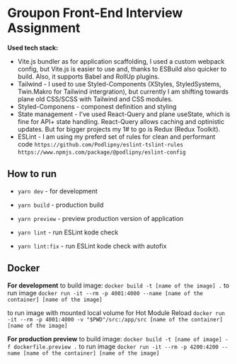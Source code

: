 # Groupon Front-End Interview Assignment

**Used tech stack:**
 - Vite.js bundler as for application scaffolding, I used a custom webpack config, but Vite.js is easier to use and, thanks to ESBuild also quicker to build. Also, it supports Babel and RollUp plugins.
 - Tailwind - I used to use Styled-Components (XStyles, StyledSystems, Twin.Makro for Tailwind intergration), but currently I am shifting towards plane old CSS/SCSS with Tailwind and CSS modules.
 - Styled-Componens - componest definition and styling
 - State management - I've used React-Query and plane useState, which is fine for API+ state handling. React-Query allows caching and optinistic updates. But for bigger projects my 1# to go is Redux (Redux Toolkit).
 - ESLint - I am using my preferd set of rules for clean and performant code `https://github.com/Podlipny/eslint-tslint-rules`
 `https://www.npmjs.com/package/@podlipny/eslint-config`


## How to run
 - `yarn dev` - for development
 - `yarn build` - production build
 - `yarn preview` - preview production version of application

 - `yarn lint` - run ESLint kode check
 - `yarn lint:fix` - run ESLint kode check with autofix

## Docker

**For development**
to build image: `docker build -t [name of the image] .`
to run image `docker run -it --rm -p 4001:4000 --name [name of the container] [name of the image]`

to run image with mounted local volume for Hot Module Reload
`docker run -it --rm -p 4001:4000 -v "$PWD"/src:/app/src [name of the container] [name of the image]`

**For production preview**
to build image: `docker build -t [name of image] -f dockerfile.preview .`
to run image `docker run -it --rm -p 4200:4200 --name [name of the container] [name of the image]`